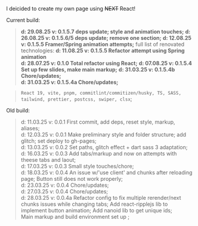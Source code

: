 I deicided to create my own page using ~~NEXT~~ React!

Current build:<br>

> <b>d: 29.08.25 v: 0.1.5.7 deps update; style and animation touches;</b>
> <b>d: 26.08.25 v: 0.1.5.6/5 deps update; remove one section;</b>
> <b>d: 12.08.25 v: 0.1.5.5 Framer/Spring animation attempts;</b>
> full list of renovated technologies:
> <b>d: 11.08.25 v: 0.1.5.5 Refactor attempt using Spring animation</b><br>
> <b>d: 28.07.25 v: 0.1.0 Total refactor using React;</b>
> <b>d: 07.08.25 v: 0.1.5.4 Set up few slides, make main markup;</b>
> <b>d: 31.03.25 v: 0.1.5.4b Chore/updates;</b><br>
> <b>d: 31.03.25 v: 0.1.5.4a Chore/updates;</b><br>

> `React 19, vite, pnpm, commitlint/commitizen/husky, TS, SASS, tailwind, prettier, postcss, swiper, clsx`;<br>

Old build:

> d: 11.03.25 v: 0.0.1 First commit, add deps, reset style, markup, aliases;<br>
> d: 12.03.25 v: 0.0.1 Make preliminary style and folder structure; add glitch; set deploy to gh-pages;<br>
> d: 13.03.25 v: 0.0.2 Set paths, glitch effect + dart sass 3 adaptation;<br>
> d: 16.03.25 v: 0.0.3 Add tabs/markup and now on attempts with theese tabs and laout;<br>
> d: 17.03.25 v: 0.0.3 Small style touches/chore;<br>
> d: 18.03.25 v: 0.0.4 An issue w/'use client' and chunks after reloading page; Button still does not work properly;<br>
> d: 23.03.25 v: 0.0.4 Chore/updates;<br>
> d: 27.03.25 v: 0.0.4 Chore/updates;<br>
> d: 28.03.25 v: 0.0.4a Refactor config to fix multiple rerender/next chunks issues while changing tabs; Add react-ripplejs lib to implement button animation; Add nanoid lib to get unique ids;<br>
> Main markup and build environment set up ;
